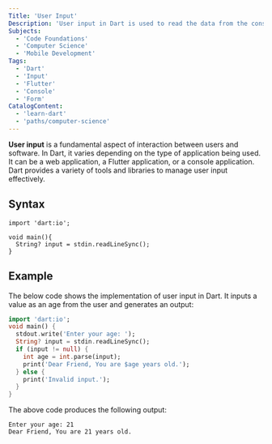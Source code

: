 ```yaml
---
Title: 'User Input'
Description: 'User input in Dart is used to read the data from the console and interact with the web applications.'
Subjects:
  - 'Code Foundations'
  - 'Computer Science'
  - 'Mobile Development'
Tags:
  - 'Dart'
  - 'Input'
  - 'Flutter'
  - 'Console'
  - 'Form'
CatalogContent:
  - 'learn-dart'
  - 'paths/computer-science'
---
```


**User input** is a fundamental aspect of interaction between users and software. In Dart, it varies depending on the type of application being used. It can be a web application, a Flutter application, or a console application. Dart provides a variety of tools and libraries to manage user input effectively.
## Syntax

```pseudo
import 'dart:io';

void main(){
  String? input = stdin.readLineSync();
}
```

## Example

The below code shows the implementation of user input in Dart. It inputs a value as an age from the user and generates an output:

```dart
import 'dart:io';
void main() {
  stdout.write('Enter your age: ');
  String? input = stdin.readLineSync();
  if (input != null) {
    int age = int.parse(input);
    print('Dear Friend, You are $age years old.');
  } else {
    print('Invalid input.');
  }
}
```

The above code produces the following output:

```shell
Enter your age: 21
Dear Friend, You are 21 years old.
```
